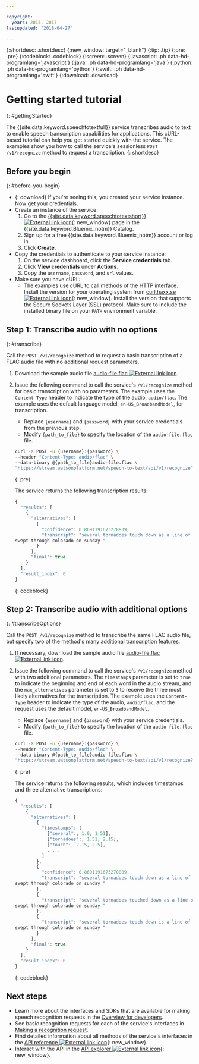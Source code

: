 ```yaml
---

copyright:
  years: 2015, 2017
lastupdated: "2018-04-27"

---
```


{:shortdesc: .shortdesc}
{:new_window: target="_blank"}
{:tip: .tip}
{:pre: .pre}
{:codeblock: .codeblock}
{:screen: .screen}
{:javascript: .ph data-hd-programlang='javascript'}
{:java: .ph data-hd-programlang='java'}
{:python: .ph data-hd-programlang='python'}
{:swift: .ph data-hd-programlang='swift'}
{:download: .download}

# Getting started tutorial
{: #gettingStarted}

The {{site.data.keyword.speechtotextfull}} service transcribes audio to text to enable speech transcription capabilities for applications. This cURL-based tutorial can help you get started quickly with the service. The examples show you how to call the service's sessionless `POST /v1/recognize` method to request a transcription.
{: shortdesc}

## Before you begin
{: #before-you-begin}

- {: download} If you're seeing this, you created your service instance. Now get your credentials.
- Create an instance of the service:
    1.  Go to the [{{site.data.keyword.speechtotextshort}} ![External link icon](../../icons/launch-glyph.svg "External link icon")](https://console.{DomainName}/catalog/services/speech-to-text){: new_window} page in the {{site.data.keyword.Bluemix_notm}} Catalog.
    1.  Sign up for a free {{site.data.keyword.Bluemix_notm}} account or log in.
    1.  Click **Create**.
- Copy the credentials to authenticate to your service instance:
    1.  On the service dashboard, click the **Service credentials** tab.
    1.  Click **View credentials** under **Actions**.
    1.  Copy the `username`, `password`, and `url` values.
- Make sure you have cURL:
    - The examples use cURL to call methods of the HTTP interface. Install the version for your operating system from [curl.haxx.se ![External link icon](../../icons/launch-glyph.svg "External link icon")](https://curl.haxx.se/){: new_window}. Install the version that supports the Secure Sockets Layer (SSL) protocol. Make sure to include the installed binary file on your `PATH` environment variable.


## Step 1: Transcribe audio with no options
{: #transcribe}

Call the `POST /v1/recognize` method to request a basic transcription of a FLAC audio file with no additional request parameters.

1.  Download the sample audio file <a target="_blank" href="https://watson-developer-cloud.github.io/doc-tutorial-downloads/speech-to-text/audio-file.flac" download="audio-file.flac">audio-file.flac <img src="../../icons/launch-glyph.svg" alt="External link icon" title="External link icon" class="style-scope doc-content"></a>.
1.  Issue the following command to call the service's `/v1/recognize` method for basic transcription with no parameters. The example uses the `Content-Type` header to indicate the type of the audio, `audio/flac`. The example uses the default language model, `en-US_BroadbandModel`, for transcription.
    -   Replace `{username}` and `{password}` with your service credentials from the previous step.
    -   Modify `{path_to_file}` to specify the location of the `audio-file.flac` file.

    ```bash
    curl -X POST -u {username}:{password} \
    --header "Content-Type: audio/flac" \
    --data-binary @{path_to_file}audio-file.flac \
    "https://stream.watsonplatform.net/speech-to-text/api/v1/recognize"
    ```
    {: pre}

    The service returns the following transcription results:

    ```javascript
    {
      "results": [
        {
          "alternatives": [
            {
              "confidence": 0.8691191673278809,
              "transcript": "several tornadoes touch down as a line of severe thunderstorms
    swept through colorado on sunday "
            }
          ],
          "final": true
        }
      ],
      "result_index": 0
    }
    ```
    {: codeblock}

## Step 2: Transcribe audio with additional options
{: #transcribeOptions}

Call the `POST /v1/recognize` method to transcribe the same FLAC audio file, but specify two of the method's many additional transcription features.

1.  If necessary, download the sample audio file <a target="_blank" href="https://watson-developer-cloud.github.io/doc-tutorial-downloads/speech-to-text/audio-file.flac" download="audio-file.flac">audio-file.flac <img src="../../icons/launch-glyph.svg" alt="External link icon" title="External link icon" class="style-scope doc-content"></a>.
1.  Issue the following command to call the service's `/v1/recognize` method with two additional parameters. The `timestamps` parameter is set to `true` to indicate the beginning and end of each word in the audio stream, and the `max_alternatives` parameter is set to `3` to receive the three most likely alternatives for the transcription. The example uses the `Content-Type` header to indicate the type of the audio, `audio/flac`, and the request uses the default model, `en-US_BroadbandModel`.
    -   Replace `{username}` and `{password}` with your service credentials.
    -   Modify `{path_to_file}` to specify the location of the `audio-file.flac` file.

    ```bash
    curl -X POST -u {username}:{password} \
    --header "Content-Type: audio/flac" \
    --data-binary @{path_to_file}audio-file.flac \
    "https://stream.watsonplatform.net/speech-to-text/api/v1/recognize?timestamps=true&max_alternatives=3"
    ```
    {: pre}

    The service returns the following results, which includes timestamps and three alternative transcriptions:

    ```javascript
    {
      "results": [
        {
          "alternatives": [
            {
              "timestamps": [
                ["several":, 1.0, 1.51],
                ["tornadoes":, 1.51, 2.15],
                ["touch":, 2.15, 2.5],
                . . .
              ]
            },
            {
              "confidence": 0.8691191673278809,
              "transcript": "several tornadoes touch down as a line of severe thunderstorms
    swept through colorado on sunday "
            },
            {
              "transcript": "several tornadoes touched down as a line of severe thunderstorms
    swept through colorado on sunday "
            },
            {
              "transcript": "several tornadoes touch down is a line of severe thunderstorms
    swept through colorado on sunday "
            }
          ],
          "final": true
        }
      ],
      "result_index": 0
    }
    ```
    {: codeblock}

## Next steps

-   Learn more about the interfaces and SDKs that are available for making speech recognition requests in the [Overview for developers](/docs/services/speech-to-text/developer-overview.html).
-   See basic recognition requests for each of the service's interfaces in [Making a recognition request](/docs/services/speech-to-text/basic-request.html).
-   Find detailed information about all methods of the service's interfaces in the [API reference ![External link icon](../../icons/launch-glyph.svg "External link icon")](https://www.ibm.com/watson/developercloud/speech-to-text/api/v1/){: new_window}.
-   Interact with the API in the [API explorer ![External link icon](../../icons/launch-glyph.svg "External link icon")](https://watson-api-explorer.mybluemix.net/apis/speech-to-text-v1){: new_window}.

